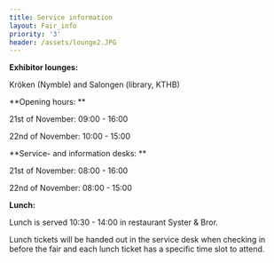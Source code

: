 ```yaml
---
title: Service information
layout: Fair_info
priority: '3'
header: /assets/lounge2.JPG
---
```

**Exhibitor lounges:**

Kröken (Nymble) and Salongen (library, KTHB)

**Opening hours: **

21st of November: 09:00 - 16:00

22nd of November: 10:00 - 15:00

**Service- and information desks: **

21st of November: 08:00 - 16:00

22nd of November: 08:00 - 15:00

**Lunch:**

Lunch is served 10:30 - 14:00 in restaurant Syster & Bror.

Lunch tickets will be handed out in the service desk when checking in before the fair and each lunch ticket has a specific time slot to attend.
